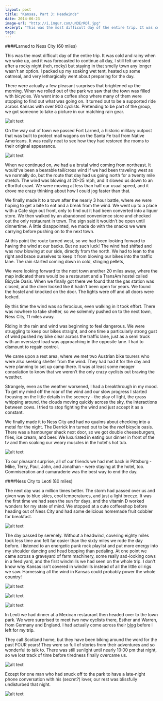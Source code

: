 ```yaml
---
layout: post
title: "Kansas, Part 3: Headwinds"
date: 2014-06-23
image-url: "http://i.imgur.com/uN3ErRDl.jpg"
excerpt: "This was the most difficult day of the entire trip. It was cold and rainy when we woke up, and it was forecasted to continue all day, I still felt unrested after a rocky night (heh, rocky) but staying in that smelly town any longer wasn't an option. I packed up my soaking wet tent, heated up some oatmeal, and very lethargically went about preparing for the day." 
tags:
---
```


####Larned to Ness City (60 miles) 

This was the most difficult day of the entire trip. It was cold and rainy when we woke up, and it was forecasted to continue all day, I still felt unrested after a rocky night (heh, rocky) but staying in that smelly town any longer wasn't an option. I packed up my soaking wet tent, heated up some oatmeal, and very lethargically went about preparing for the day. 

There were actually a few pleasant surprises that brightened up the morning. When we rolled out of the park we saw that the town was filled with bicycles. We went into a coffee shop where many of them were stopping to find out what was going on. It turned out to be a supported ride across Kansas with over 900 cyclists. Pretending to be part of the group, we got someone to take a picture in our matching rain gear.

![alt text](http://i.imgur.com/LlAZmjAl.jpg)

On the way out of town we passed Fort Larned, a historic military outpost that was built to protect mail wagons on the Santa Fe trail from Native Americans. It was really neat to see how they had restored the rooms to their original appearance.

![alt text](http://i.imgur.com/CTRFIPxl.jpg "Fort Larned")

When we continued on, we had a a brutal wind coming from northeast. It would've been a bearable tail/cross wind if we had been traveling west as we normally do, but the route that day had us going north for a twenty mile stretch. The wind was blowing at 20-25 mph, and it slowed us down to an effortful crawl. We were moving at less than half our usual speed, and it drove me crazy thinking about how I could jog faster than that.

We finally made it to a town after the nearly 3 hour battle, where we were hoping to get a bite to eat and a break from the wind. We went up to a place with a Cafe sign out front, only to find out it had been converted into a liquor store. We then walked by an abandoned convenience store and checked out the only restaurant in town. The sign said it wouldn't be open until dinnertime. A little disappointed, we made do with the snacks we were carrying before pushing on to the next town.

At this point the route turned west, so we had been looking forward to having the wind at our backs. But no such luck! The wind had shifted  and was now blowing at our side, directly from the north. We had to lean to the right and brace ourselves to keep it from blowing our bikes into the traffic lane. The rain started coming down in cold, stinging pellets,

We were looking forward to the next town another 20 miles away, where the map indicated there would be a restaurant and a TransAm hostel called Bicycle Oasis. When we finally got there we found that the gas station was closed, and the diner looked like it hadn't been open for years. We found the hostel and knocked on the door. The lights were off and all doors were locked. 

By this time the wind was so ferocious, even walking in it took effort. There was nowhere to take shelter, so we solemnly pushed on to the next town, Ness City, 11 miles away.

Riding in the rain and wind was beginning to feel dangerous. We were struggling to keep our bikes straight, and one time a particularly strong gust of wind pushed my bike clear across the traffic lane, just as a semi truck with an oversized load was approaching in the opposite lane. I had to dismount to regain control.

We came upon a rest area, where we met two Austrian bike tourers who were also seeking shelter from the wind. They had had it for the day and were planning to set up camp there. It was at least some meager consolation to know that we weren't the only crazy cyclists out braving the weather.

Strangely, even as the weather worsened, I had a breakthrough in my mood. To get my mind off the roar of the wind and our slow progress I started focusing on the little details in the scenery - the play of light, the grass whipping around, the clouds moving quickly across the sky, the interactions between cows. I tried to stop fighting the wind and just accept it as a constant. 

We finally made it to Ness City and had no qualms about checking into a motel for the night. The Derrick Inn turned out to be the *real* bicycle oasis. There was a hamburger shack next door, so we got double cheeseburgers, fries, ice cream, and beer. We luxuriated in eating our dinner in front of the tv and then soaking our weary muscles in the hotel's hot tub.

![alt text](http://i.imgur.com/77BOzVDl.jpg "The Derrick Inn") 

To our pleasant surprise, all of our friends we had met back in Pittsburg - Mike, Terry, Paul, John, and Jonathan - were staying at the hotel, too. Commiseration and camaraderie was the best way to end the day.

####Ness City to Leoti (80 miles)

The next day was a million times better. The storm had passed over us and given way to blue skies, cool temperatures, and just a light breeze. It was the first time we had seen the sun for days, and the vitamin D worked wonders for my state of mind. We stopped at a cute coffeeshop before heading out of Ness City and had some delicious homemade fruit cobbler for breakfast.

![alt text](http://i.imgur.com/bZR3viYl.jpg)

The day passed by serenely. Without a headwind, covering eighty miles took less time and felt far easier than the sixty miles we rode the day before. I listened to an energetic punk rock playlist and put more energy into my shoulder dancing and head bopping than pedaling. At one point we came across a graveyard of farm machinery, some really sad-looking cows in a feed yard, and the first windmills we had seen on the whole trip. I don't know why Kansas isn't covered in windmills instead of all the little oil rigs we saw. Harnessing all the wind in Kansas could probably power the whole country!

![alt text](http://i.imgur.com/ut6VIA7l.jpg "Combine graveyard")

![alt text](http://i.imgur.com/dE9YrWnl.jpg "Sad cows")

![alt text](http://i.imgur.com/ZCc616ol.jpg "Windmills")

In Leoti we had dinner at a Mexican restaurant then headed over to the town park. We were surprised to meet two new cyclists there, Esther and Warren, from Germany and England. I had actually come across their [blog](http://estherwarren.wordpress.com) before I left for my trip.

They call Scotland home, but they have been biking around the word for the past FOUR years! They were so full of stories from their adventures and so wonderful to talk to. There was still sunlight until nearly 10:00 pm that night, so we lost track of time before tiredness finally overcame us. 

![alt text](http://i.imgur.com/Cmwk5t2l.jpg "Tuan talking to Esther and Warren")

Except for one man who had snuck off to the park to have a late-night phone conversation with his (secret?) lover, our rest was blissfully undisturbed that night. 

![alt text](http://i.imgur.com/Cb0ooZDl.jpg "Leoti water tower")